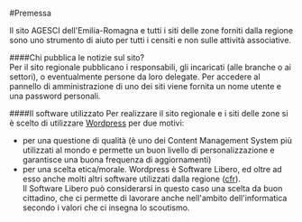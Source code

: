 #Premessa

Il sito AGESCI dell'Emilia-Romagna e tutti i siti delle zone forniti dalla regione sono uno strumento di aiuto per tutti i censiti e non sulle attività associative.  

####Chi pubblica le notizie sul sito?  
Per il sito regionale pubblicano i responsabili, gli incaricati (alle branche o ai settori), o eventualmente persone da loro delegate.
Per accedere al pannello di amministrazione di uno dei siti viene fornita un nome utente e una password personali.

####Il software utilizzato
Per realizzare il sito regionale e i siti delle zone si è scelto di utilizzare [Wordpress](www.wordpress.org) per due motivi:  
* per una questione di qualità (è uno dei Content Management System più utilizzati al mondo e permette un buon livello di personalizzazione e garantisce una buona frequenza di aggiornamenti)
* per una scelta etica/morale. Wordpress è Software Libero, ed oltre ad esso anche molti altri software utilizzati dalla regione ([cfr](http://www.emiroagesci.it/2011/08/30/opensource/)).  
Il Software Libero può considerarsi in questo caso una scelta da buon cittadino, che ci permette di lavorare anche nell'ambito dell'informatica secondo i valori che ci insegna lo scoutismo.